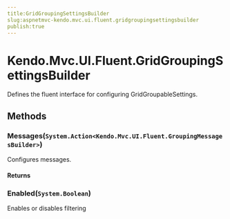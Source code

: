 ```yaml
---
title:GridGroupingSettingsBuilder
slug:aspnetmvc-kendo.mvc.ui.fluent.gridgroupingsettingsbuilder
publish:true
---
```


# Kendo.Mvc.UI.Fluent.GridGroupingSettingsBuilder
Defines the fluent interface for configuring GridGroupableSettings.



## Methods

### Messages(`System.Action<Kendo.Mvc.UI.Fluent.GroupingMessagesBuilder>`)
Configures messages.




#### Returns



### Enabled(`System.Boolean`)
Enables or disables filtering







